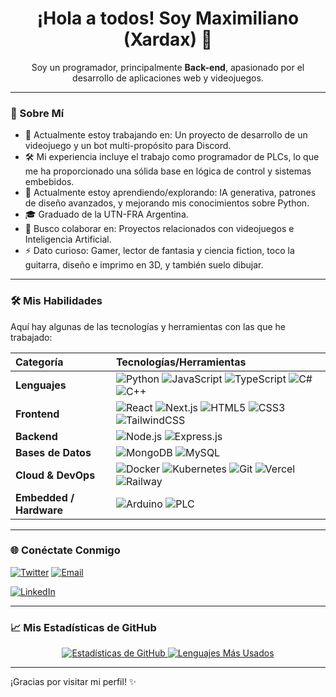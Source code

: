<h1 align="center">¡Hola a todos! Soy Maximiliano (Xardax) 👋</h1>

<p align="center">
  Soy un programador, principalmente <strong>Back-end</strong>, apasionado por el desarrollo de aplicaciones web y videojuegos.
</p>

---

### 🚀 Sobre Mí

-   🔭 Actualmente estoy trabajando en: Un proyecto de desarrollo de un videojuego y un bot multi-propósito para Discord.
-   🛠️ Mi experiencia incluye el trabajo como programador de PLCs, lo que me ha proporcionado una sólida base en lógica de control y sistemas embebidos.
-   🌱 Actualmente estoy aprendiendo/explorando: IA generativa, patrones de diseño avanzados, y mejorando mis conocimientos sobre Python.
-   🎓 Graduado de la UTN-FRA Argentina.
-   👯 Busco colaborar en: Proyectos relacionados con videojuegos e Inteligencia Artificial.
-   ⚡ Dato curioso: Gamer, lector de fantasia y ciencia fiction, toco la guitarra, diseño e imprimo en 3D, y también suelo dibujar.

---

### 🛠️ Mis Habilidades

Aquí hay algunas de las tecnologías y herramientas con las que he trabajado:

| Categoría             | Tecnologías/Herramientas                                                                                                                                                                                                                                                                                                                                                                                                                                                                                                                                        |
| :-------------------- |:----------------------------------------------------------------------------------------------------------------------------------------------------------------------------------------------------------------------------------------------------------------------------------------------------------------------------------------------------------------------------------------------------------------------------------------------------------------------------------------------------------------------------------------------------------------|
| **Lenguajes**         | ![Python](https://img.shields.io/badge/Python-3776AB?style=for-the-badge&logo=python&logoColor=white)     ![JavaScript](https://img.shields.io/badge/JavaScript-F7DF1E?style=for-the-badge&logo=javascript&logoColor=black)     ![TypeScript](https://img.shields.io/badge/TypeScript-3178C6?style=for-the-badge&logo=typescript&logoColor=white)     ![C#](https://img.shields.io/badge/C%23-239120?style=for-the-badge&logo=c-sharp&logoColor=white)     ![C++](https://img.shields.io/badge/C%2B%2B-00599C?style=for-the-badge&logo=c%2B%2B&logoColor=white) |
| **Frontend**          | ![React](https://img.shields.io/badge/React-61DAFB?style=for-the-badge&logo=react&logoColor=black)     ![Next.js](https://img.shields.io/badge/Next.js-000000?style=for-the-badge&logo=nextdotjs&logoColor=white)     ![HTML5](https://img.shields.io/badge/HTML5-E34F26?style=for-the-badge&logo=html5&logoColor=white)     ![CSS3](https://img.shields.io/badge/CSS3-1572B6?style=for-the-badge&logo=css3&logoColor=white)     ![TailwindCSS](https://img.shields.io/badge/TailwindCSS-06B6D4?style=for-the-badge&logo=tailwindcss&logoColor=white)           |
| **Backend**           | ![Node.js](https://img.shields.io/badge/Node.js-339933?style=for-the-badge&logo=nodedotjs&logoColor=white)     ![Express.js](https://img.shields.io/badge/Express.js-000000?style=for-the-badge&logo=express&logoColor=white)                                                                                                                                                                                                                                                                                                                                   |
| **Bases de Datos**    | ![MongoDB](https://img.shields.io/badge/MongoDB-47A248?style=for-the-badge&logo=mongodb&logoColor=white)     ![MySQL](https://img.shields.io/badge/MySQL-4479A1?style=for-the-badge&logo=mysql&logoColor=white)                                                                                                                                                                                                                                                                                                                                                 |
| **Cloud & DevOps**    | ![Docker](https://img.shields.io/badge/Docker-2496ED?style=for-the-badge&logo=docker&logoColor=white)     ![Kubernetes](https://img.shields.io/badge/Kubernetes-326CE5?style=for-the-badge&logo=kubernetes&logoColor=white)     ![Git](https://img.shields.io/badge/Git-F05032?style=for-the-badge&logo=git&logoColor=white)        ![Vercel](https://img.shields.io/badge/Vercel-000000?style=for-the-badge&logo=vercel&logoColor=white)     ![Railway](https://img.shields.io/badge/Railway-0B0D0F?style=for-the-badge&logo=railway&logoColor=white)                                                                                                                                                                                                                            |
| **Embedded / Hardware** | ![Arduino](https://img.shields.io/badge/Arduino-00979D?style=for-the-badge&logo=arduino&logoColor=white)     ![PLC](https://img.shields.io/badge/LOGO!-009999?style=for-the-badge&logo=siemens&logoColor=white)                                                                                                                                                                                                                                                                                                                                                   |

---

### 🌐 Conéctate Conmigo

[![Twitter](https://img.shields.io/badge/Twitter-1DA1F2?style=for-the-badge&logo=twitter&logoColor=white)](https://twitter.com/xardax)
[![Email](https://img.shields.io/badge/Email-D14836?style=for-the-badge&logo=gmail&logoColor=white)](mailto:paragoni.maxi@gmail.com.com)
<!-- [![Portafolio](https://img.shields.io/badge/Portafolio-FF5722?style=for-the-badge&logo=blogger&logoColor=white)](https://tu-portfolio.com) -->
<!-- [![Discord](https://img.shields.io/badge/Discord-7289DA?style=for-the-badge&logo=discord&logoColor=white)](https://discordapp.com/users/TuIDdeDiscord) -->
[![LinkedIn](https://img.shields.io/badge/LinkedIn-0077B5?style=for-the-badge&logo=linkedin&logoColor=white)](https://www.linkedin.com/in/maximiliano-paragoni-78605934a/)

---

### 📈 Mis Estadísticas de GitHub

<div align="center">
  <a href="https://github.com/anuraghazra/github-readme-stats">
    <img src="https://github-readme-stats.vercel.app/api?username=Xardax88&show_icons=true&theme=nord&hide_border=true&locale=es" alt="Estadísticas de GitHub" />
  </a>
  <a href="https://github.com/anuraghazra/github-readme-stats">
    <img src="https://github-readme-stats.vercel.app/api/top-langs/?username=Xardax88&layout=compact&theme=nord&hide_border=true&locale=es" alt="Lenguajes Más Usados" />
  </a>
</div>

---

¡Gracias por visitar mi perfil! ✨
